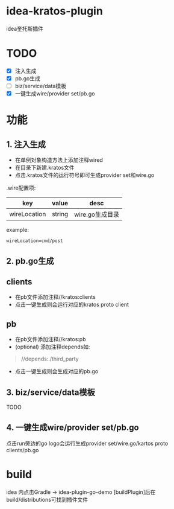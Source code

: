<!-- Plugin description -->
# idea-kratos-plugin

idea奎托斯插件

# TODO

- [x] 注入生成
- [x] pb.go生成
- [ ] biz/service/data模板
- [x] 一键生成wire/provider set/pb.go

# 功能

## 1. 注入生成

* 在单例对象构造方法上添加注释wired
* 在目录下新建.kratos文件
* 点击.kratos文件的运行符号即可生成provider set和wire.go

.wire配置项:  

| key          | value | desc |
|--------------| ---- | ---- |
| wireLocation | string | wire.go生成目录 |

example:
```properties
wireLocation=cmd/post
```

## 2. pb.go生成

## clients
* 在pb文件添加注释//kratos:clients
* 点击一键生成则会运行对应的kratos proto client

## pb
* 在pb文件添加注释//kratos:pb
* (optional) 添加注释depends如:
> //depends:./third_party
* 点击一键生成则会生成对应的pb.go

## 3. biz/service/data模板

TODO

## 4. 一键生成wire/provider set/pb.go

点击run旁边的go logo会运行生成provider set/wire.go/kartos proto clients/pb.go

# build
idea 内点击Gradle  -> idea-plugin-go-demo [buildPlugin]后在build/distributions可找到插件文件


<!-- Plugin description end -->
